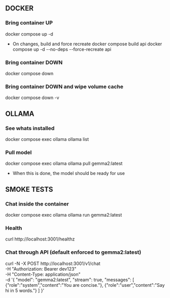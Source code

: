 ## DOCKER

### Bring container UP
docker compose up -d
* On changes, build and force recreate
docker compose build api
docker compose up -d --no-deps --force-recreate api

### Bring container DOWN
docker compose down

### Bring container DOWN and wipe volume cache
docker compose down -v



## OLLAMA

### See whats installed
docker compose exec ollama ollama list

### Pull model
docker compose exec ollama ollama pull gemma2:latest
* When this is done, the model should be ready for use



## SMOKE TESTS

### Chat inside the container
docker compose exec ollama ollama run gemma2:latest

### Health
curl http://localhost:3001/healthz

### Chat through API (default enforced to gemma2:latest)
curl -N -X POST http://localhost:3001/v1/chat \
  -H "Authorization: Bearer dev123" \
  -H "Content-Type: application/json" \
  -d '{
  "model": "gemma2:latest",
    "stream": true,
    "messages": [
      {"role":"system","content":"You are concise."},
      {"role":"user","content":"Say hi in 5 words."}
    ]
  }'